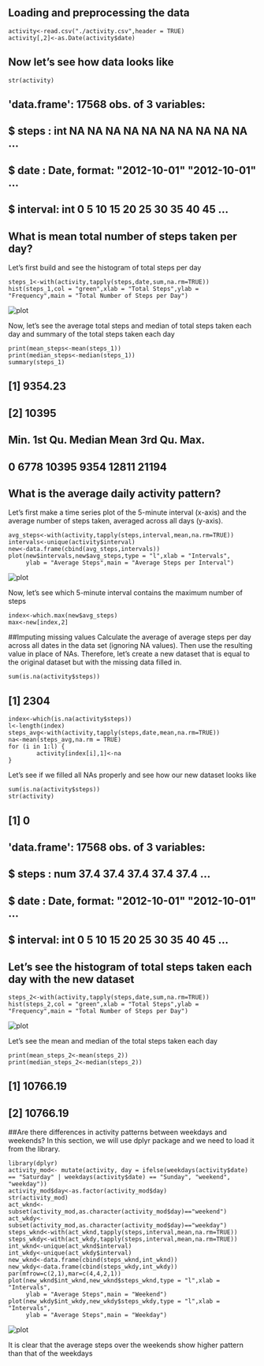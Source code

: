 ## Loading and preprocessing the data

```{r pa1, echo=TRUE}
activity<-read.csv("./activity.csv",header = TRUE)
activity[,2]<-as.Date(activity$date)
```
## Now let’s see how data looks like
```{r pa2, echo=TRUE}
str(activity)
```
## 'data.frame':    17568 obs. of  3 variables:
##  $ steps   : int  NA NA NA NA NA NA NA NA NA NA ...
##  $ date    : Date, format: "2012-10-01" "2012-10-01" ...
##  $ interval: int  0 5 10 15 20 25 30 35 40 45 ...

## What is mean total number of steps taken per day?

Let’s first build and see the histogram of total steps per day

```{r pa3, echo=TRUE}
steps_1<-with(activity,tapply(steps,date,sum,na.rm=TRUE))
hist(steps_1,col = "green",xlab = "Total Steps",ylab = "Frequency",main = "Total Number of Steps per Day")
```

![plot](figures/total_number_of_steps_per_day.png) 


Now, let’s see the average total steps and median of total steps taken each day and summary of the total steps taken each day

```{r pa4, echo=TRUE}
print(mean_steps<-mean(steps_1))
print(median_steps<-median(steps_1))
summary(steps_1)
```
## [1] 9354.23
## [2] 10395
##    Min. 1st Qu.  Median    Mean 3rd Qu.    Max. 
##       0    6778   10395    9354   12811   21194

## What is the average daily activity pattern?

Let’s first make a time series plot of the 5-minute interval (x-axis) and the average number of steps taken, averaged across all days (y-axis).

```{r=pa5, echo=TRUE}
avg_steps<-with(activity,tapply(steps,interval,mean,na.rm=TRUE))
intervals<-unique(activity$interval)
new<-data.frame(cbind(avg_steps,intervals))
plot(new$intervals,new$avg_steps,type = "l",xlab = "Intervals",
     ylab = "Average Steps",main = "Average Steps per Interval")
```

![plot](figures/average_steps_per_interval.png)


Now, let’s see which 5-minute interval contains the maximum number of steps
```{r=pa6,echo=TRUE}
index<-which.max(new$avg_steps)
max<-new[index,2]
```
##Imputing missing values
Calculate the average of average steps per day across all dates in the data set (ignoring NA values). Then use the resulting value in place of NAs.
Therefore, let’s create a new dataset that is equal to the original dataset but with the missing data filled in.

```{r=pa7, echo=TRUE}
sum(is.na(activity$steps))
```
## [1] 2304

```{r=pa8,echo=TRUE}
index<-which(is.na(activity$steps))
l<-length(index)
steps_avg<-with(activity,tapply(steps,date,mean,na.rm=TRUE))
na<-mean(steps_avg,na.rm = TRUE)
for (i in 1:l) {
        activity[index[i],1]<-na
}
```



Let’s see if we filled all NAs properly and see how our new dataset looks like
```{r=pa9,echo=TRUE}
sum(is.na(activity$steps))
str(activity)
```
## [1] 0
## 'data.frame':    17568 obs. of  3 variables:
##  $ steps   : num  37.4 37.4 37.4 37.4 37.4 ...
##  $ date    : Date, format: "2012-10-01" "2012-10-01" ...
##  $ interval: int  0 5 10 15 20 25 30 35 40 45 ...


## Let’s see the histogram of total steps taken each day with the new dataset

```{r=pa10, echo=TRUE}
steps_2<-with(activity,tapply(steps,date,sum,na.rm=TRUE))
hist(steps_2,col = "green",xlab = "Total Steps",ylab = "Frequency",main = "Total Number of Steps per Day")
```

![plot](figures/total_number_of_step_per_day_with_new_data_set.png) 

Let’s see the mean and median of the total steps taken each day
```{r=pa11,echo=TRUE}
print(mean_steps_2<-mean(steps_2))
print(median_steps_2<-median(steps_2))
```
## [1] 10766.19
## [2] 10766.19

##Are there differences in activity patterns between weekdays and weekends?
In this section, we will use dplyr package and we need to load it from the library.
```{r=pa12, echo=TRUE}
library(dplyr)
activity_mod<- mutate(activity, day = ifelse(weekdays(activity$date) == "Saturday" | weekdays(activity$date) == "Sunday", "weekend", "weekday"))
activity_mod$day<-as.factor(activity_mod$day)
str(activity_mod)
act_wknd<-subset(activity_mod,as.character(activity_mod$day)=="weekend")
act_wkdy<-subset(activity_mod,as.character(activity_mod$day)=="weekday")
steps_wknd<-with(act_wknd,tapply(steps,interval,mean,na.rm=TRUE))
steps_wkdy<-with(act_wkdy,tapply(steps,interval,mean,na.rm=TRUE))
int_wknd<-unique(act_wknd$interval)
int_wkdy<-unique(act_wkdy$interval)
new_wknd<-data.frame(cbind(steps_wknd,int_wknd))
new_wkdy<-data.frame(cbind(steps_wkdy,int_wkdy))
par(mfrow=c(2,1),mar=c(4,4,2,1))
plot(new_wknd$int_wknd,new_wknd$steps_wknd,type = "l",xlab = "Intervals",
     ylab = "Average Steps",main = "Weekend")
plot(new_wkdy$int_wkdy,new_wkdy$steps_wkdy,type = "l",xlab = "Intervals",
     ylab = "Average Steps",main = "Weekday")
```

![plot](figures/weekend_vs_weekday.png) 


It is clear that the average steps over the weekends show higher pattern than that of the weekdays

